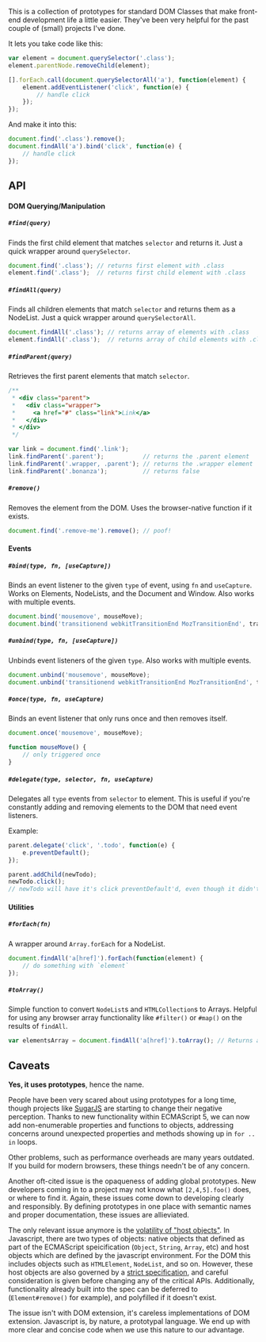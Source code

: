 This is a collection of prototypes for standard DOM Classes that make front-end development life a little easier. They've been very helpful for the past couple of (small) projects I've done.

It lets you take code like this:

```javascript
var element = document.querySelector('.class');
element.parentNode.removeChild(element);

[].forEach.call(document.querySelectorAll('a'), function(element) {
	element.addEventListener('click', function(e) {
		// handle click
	});
});
```

And make it into this:

```javascript
document.find('.class').remove();
document.findAll('a').bind('click', function(e) {
	// handle click
});
```

## API

#### DOM Querying/Manipulation

##### `#find(query)`

Finds the first child element that matches `selector` and returns it. Just a quick wrapper around `querySelector`.

```javascript
document.find('.class'); // returns first element with .class
element.find('.class');  // returns first child element with .class
```

##### `#findAll(query)`

Finds all children elements that match `selector` and returns them as a NodeList. Just a quick wrapper around `querySelectorAll`.

```javascript
document.findAll('.class'); // returns array of elements with .class
element.findAll('.class');  // returns array of child elements with .class
```

##### `#findParent(query)`

Retrieves the first parent elements that match `selector`.

```javascript
/**
 * <div class="parent">
 *   <div class="wrapper">
 *     <a href="#" class="link">Link</a>
 *   </div>
 * </div>
 */

var link = document.find('.link');
link.findParent('.parent');           // returns the .parent element
link.findParent('.wrapper, .parent'); // returns the .wrapper element
link.findParent('.bonanza');          // returns false
```

##### `#remove()`

Removes the element from the DOM. Uses the browser-native function if it exists.

```javascript
document.find('.remove-me').remove(); // poof!
```

#### Events

##### `#bind(type, fn, [useCapture])`

Binds an event listener to the given `type` of event, using `fn` and `useCapture`. Works on Elements, NodeLists, and the Document and Window. Also works with multiple events.

```javascript
document.bind('mousemove', mouseMove);
document.bind('transitionend webkitTransitionEnd MozTransitionEnd', transitionEnd);
```

##### `#unbind(type, fn, [useCapture])`

Unbinds event listeners of the given `type`. Also works with multiple events.

```javascript
document.unbind('mousemove', mouseMove);
document.unbind('transitionend webkitTransitionEnd MozTransitionEnd', transitionEnd);
```

##### `#once(type, fn, useCapture)`

Binds an event listener that only runs once and then removes itself.

```javascript
document.once('mousemove', mouseMove);

function mouseMove() {
	// only triggered once
}

```

##### `#delegate(type, selector, fn, useCapture)`

Delegates all `type` events from `selector` to element. This is useful if you're constantly adding and removing elements to the DOM that need event listeners.

Example:
```javascript
parent.delegate('click', '.todo', function(e) {
	e.preventDefault();
});

parent.addChild(newTodo);
newTodo.click();
// newTodo will have it's click preventDefault'd, even though it didn't exist when we assigned the listener
```

#### Utilities

##### `#forEach(fn)`

A wrapper around `Array.forEach` for a NodeList.

```javascript
document.findAll('a[href]').forEach(function(element) {
	// do something with `element`
});
```

##### `#toArray()`

Simple function to convert `NodeList`s and `HTMLCollection`s to Arrays. Helpful for using any browser array functionality like `#filter()` or `#map()` on the results of `findAll`.

```javascript
var elementsArray = document.findAll('a[href]').toArray(); // Returns an Array rather than the usual NodeList
```

## Caveats

**Yes, it uses prototypes**, hence the name.

People have been very scared about using prototypes for a long time, though projects like [SugarJS](http://sugarjs.com) are starting to change their negative perception. Thanks to new functionality within ECMAScript 5, we can now add non-enumerable properties and functions to objects, addressing concerns around unexpected properties and methods showing up in `for .. in` loops.

Other problems, such as performance overheads are many years outdated. If you build for modern browsers, these things needn't be of any concern.

Another oft-cited issue is the opaqueness of adding global prototypes. New developers coming in to a project may not know what `[2,4,5].foo()` does, or where to find it. Again, these issues come down to developing clearly and responsibly. By defining prototypes in one place with semantic names and proper documentation, these issues are allieviated.

The only relevant issue anymore is the [volatility of "host objects"](http://sugarjs.com/native#modifying_host_objects). In Javascript, there are two types of objects: native objects that defined as part of the ECMAScript speicification (`Object`, `String`, `Array`, etc) and host objects which are defined by the javascript environment. For the DOM this includes objects such as `HTMLElement`, `NodeList`, and so on. However, these host objects are also governed by a [strict specification](http://www.w3.org/TR/dom/), and careful consideration is given before changing any of the critical APIs. Additionally, functionality already built into the spec can be deferred to (`Element#remove()` for example), and polyfilled if it doesn't exist.

The issue isn't with DOM extension, it's careless implementations of DOM extension. Javascript is, by nature, a prototypal language. We end up with more clear and concise code when we use this nature to our advantage.
